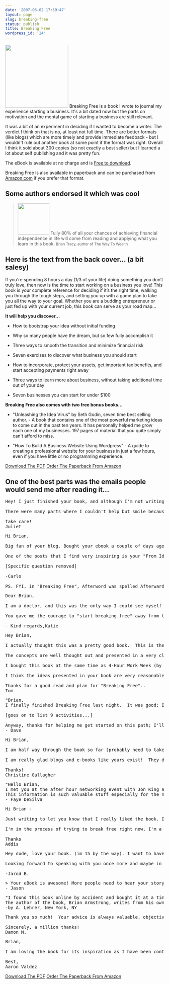 ```yaml
---
date: '2007-06-02 17:59:47'
layout: page
slug: breaking-free
status: publish
title: Breaking Free
wordpress_id: '24'
---
```

<a class="pull-right" href="http://www.amazon.com/gp/product/1430307870?ie=UTF8&tag=httpwwwstartb-20&linkCode=as2&camp=1789&creative=390957&creativeASIN=1430307870"><img src="http://s3.amazonaws.com/oldbloguploads/2007/05/bookImage.jpg" width="200" /></a>
Breaking Free is a book I wrote to journal my experience starting a business.  It's a bit dated now but the parts on motivation and the mental game of starting a business are still relevant.

It was a bit of an experiment in deciding if I wanted to become a writer.  The verdict I think on that is no, at least not full time.  There are better formats (like blogs) which are more timely and provide immediate feedback - but I wouldn't rule out another book at some point if the format was right.  Overall I think it sold about 300 copies (so not exactly a best seller) but I learned a lot about self publishing and it was pretty fun.

The eBook is available at no charge and is [Free to download](http://s3.amazonaws.com/oldbloguploads/Breaking%20Free%20-%20Brian%20Armstrong.zip).

Breaking Free is also available in paperback and can be purchased from [Amazon.com](http://www.amazon.com/gp/product/1430307870?ie=UTF8&tag=httpwwwstartb-20&linkCode=as2&camp=1789&creative=390957&creativeASIN=1430307870) if you prefer that format.

## Some authors endorsed it which was cool

<blockquote>
  <img src="http://s3.amazonaws.com/oldbloguploads/2007/05/success/tracy.jpg" class="pull-right" width="100"/>
  Fully 80% of all your chances of achieving financial independence in life will come from reading and applying what you learn in this book.
  <small>Brian Tracy, author of The Way To Wealth</small>
</blockquote>

## Here is the text from the back cover... (a bit salesy)

If you're spending 8 hours a day (1/3 of your life) doing something you don’t truly love, then now is the time to start working on a business you love!  This book is your complete reference for deciding if it’s the right time, walking you through the tough steps, and setting you up with a game plan to take you all the way to your goal.  Whether you are a budding entrepreneur or just fed up with your current job, this book can serve as your road map...

**It will help you discover...**

  * How to bootstrap your idea without initial funding

	
  * Why so many people have the dream, but so few fully accomplish it

	
  * Three ways to smooth the transition and minimize financial risk

	
  * Seven exercises to discover what business you should start

	
  * How to incorporate, protect your assets, get important tax benefits, and start accepting payments right away

	
  * Three ways to learn more about business, without taking additional time out of your day

	
  * Seven businesses you can start for under $100


**Breaking Free also comes with two free bonus books...**
	
  * "Unleashing the Idea Virus" by Seth Godin, seven time best selling author. - A book that contains one of the most powerful marketing ideas to come out in the past ten years.  It has personally helped me grow each one of my businesses.  197 pages of material that you quite simply can't afford to miss.

	
  * "How To Build A Business Website Using Wordpress" - A guide to creating a professional website for your business in just a few hours, even if you have little or no programming experience.


<a href="http://s3.amazonaws.com/oldbloguploads//Breaking%20Free%20-%20Brian%20Armstrong.zip" class="btn btn-primary">Download The PDF</a>
<a href="http://www.amazon.com/gp/product/1430307870?ie=UTF8&tag=httpwwwstartb-20&linkCode=as2&camp=1789&creative=390957&creativeASIN=1430307870" class="btn btn-primary">Order The Paperback From Amazon</a>

## One of the best parts was the emails people would send me after reading it...


<pre>
Hey! I just finished your book, and although I'm not writing to thank you for the vast changes it has brought up in my life JUST YET- I feel the need to tell you that I completely enjoyed every sentence of the book.

There were many parts where I couldn't help but smile because it was clear how you genuinely wanted the absolute best for the reader - you weren't worried about how silly things might sound as long as you got your point across or as long as it worked (like punching the little 'self doubt creature' off your shoulder hahah). I also loved the stressed importance of not ripping off your customers or 'being evil.' You seem like a great person and I'm genuinely happy that you've reached this success because you seem like you totally deserve it.

Take care!
Juliet
</pre>


<pre>
Hi Brian,

Big fan of your blog. Bought your ebook a couple of days ago and I think it's great! Congratulations for a job well done.

One of the posts that I find very inspiring is your "From Idea to Launch" post series. Mainly because it shifted my paradigm that online business = information products.

[Specific question removed]

-Carlo

PS. FYI, in "Breaking Free", Afterword was spelled Afterward (don't know if that was intentional) and you have a typo on page 229 :D Yes, I got to that within just a couple days of reading.
</pre>


<pre>
Dear Brian,

I am a doctor, and this was the only way I could see myself functioning in this world.

You gave me the courage to "start breaking free" away from the path, which no longer was led by my desire, but rather by inability to turn back on something into which I have invested so much. I am not sure this mail will reach you, but I want to thank you and wish you success in everything you do.

- Kind regards,Katie
</pre>



<pre>
Hey Brian,

I actually thought this was a pretty good book.  This is the first full eBook that I have bought, and I have to say that I was very impressed.

The concepts are well thought out and presented in a very clean manner that helps for easier understanding and retention.

I bought this book at the same time as 4-Hour Work Week (by Timothy Ferriss) and these two books are now two books that I am recommending to people over everything else.

I think the ideas presented in your book are very reasonable and there should be no problem implementing them, especially using the "small steps" guideline.

Thanks for a good read and plan for "Breaking Free"..
Tom
</pre>


<pre>
"Brian,
I finally finished Breaking Free last night.  It was good; I liked the no-nonsense advice.  The message I especially took away from it is: "this is not that hard to do."  I just wanted to share with you some of the things that I've started doing as a result of your book and some of its spin-off activities:

[goes on to list 9 activities...]

Anyway, thanks for helping me get started on this path; I'll let you know how I'm progressing.  Let me know if you're ever in Boston!
- Dave
</pre>



<pre>
Hi Brian,

I am half way through the book so far (probably need to take you up on that speed reading suggestion) and have started playing around with Wordpress.  Thank you so much for putting the info out there that you do.  I am at a point in my life  (I turn 30 in November) where I know I need to start working for myself--the employee world is just not for me.  It is exciting but scary.  I am still working on pushing myself harder.

I am really glad blogs and e-books like yours exist!  They do wonders for encouraging me.  One of the things you wrote that really set off a bell was the "no matter what" ;-)   I have two Masters degrees and kind of just followed a path for a while of getting a good education and going to work for a co. with benefits--blah, blah...it's not my destiny. I know I cannot waste my whole life dreading work in the morning.

Thanks!
Christine Gallagher
</pre>


<pre>
"Hello Brian,
I met you at the after hour networking event with Jon King and bought your book. Enjoying it!
This information is such valuable stuff especially for the new business builders. Thank-you so much for sharing!
- Faye DeSilva
</pre>


<pre>
Hi Brian -

Just writing to let you know that I really liked the book. It is quite a value for the money and it had some helpful advice I had not encountered before. (and I've read a lot on the subject)

I'm in the process of trying to break free right now. I'm a very successful engineer at a top company, published author, and I  consider myself a smart and capable guy. Starting the process is difficult at times, but reading the experience of someone who has broken free has been very inspiring.

Thanks
Addis
</pre>


<pre>
Hey dude, love your book. (im 15 by the way). I want to have my own web designing company but I really wouldn't know where to start.  Its really good from the beginning on how you started out. I can feel the experience myself though because im more of a business person too.

Looking forward to speaking with you once more and maybe in reality!

-Jarod B.
</pre>


<pre>
> Your eBook is awesome! More people need to hear your story.
- Jason
</pre>


<pre>
"I found this book online by accident and bought it at a time that coincidentally I was getting sick of working for someone else. The book is very motivational and a must read for anyone who wants to "break free". The book offers a step by step approach to quiting your job and becoming financially independent.
The author of the book, Brian Armstrong, writes from his own experiences and shows how anyone can follow in his footsteps...making breaking free seem a lot more possible.
-by A. Lehrer, New York, NY
</pre>


<pre>
Thank you so much!  Your advice is always valuable, objective and very much appreciated. I would like to share with you that your book helped me break free from a life of unhappiness and mediocrity. I've had my own business up for two weeks now and three days after quitting, I make as much as I did at my job fixing airplanes.  Only now I'm excited to get up every day.

Sincerely, a million thanks!
Damon M.
</pre>


<pre>
Brian,

I am loving the book for its inspiration as I have been contemplating quiting my job. I have more than sufficient $ to take some time off, so last Friday I went ahead and put in my two weeks. It's a scary feeling to do this especially without a side business already up and running, but I can afford it. I know that taking some time off will help give me a level head and aid in my pursuit to find my passion.

Best,
Aaron Valdez
</pre>


<a href="http://s3.amazonaws.com/oldbloguploads//Breaking%20Free%20-%20Brian%20Armstrong.zip" class="btn btn-primary">Download The PDF</a>
<a href="http://www.amazon.com/gp/product/1430307870?ie=UTF8&tag=httpwwwstartb-20&linkCode=as2&camp=1789&creative=390957&creativeASIN=1430307870" class="btn btn-primary">Order The Paperback From Amazon</a>